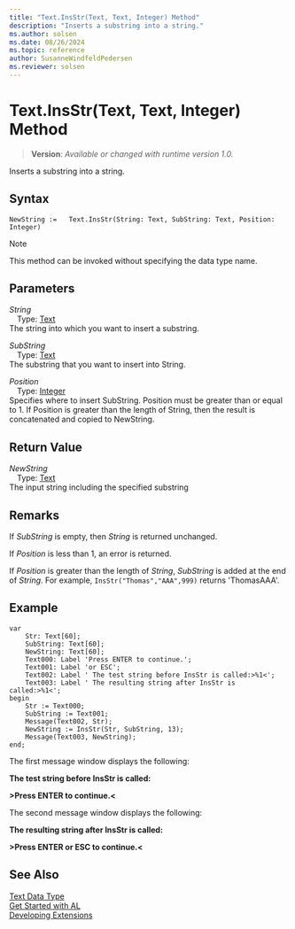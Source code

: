 ```yaml
---
title: "Text.InsStr(Text, Text, Integer) Method"
description: "Inserts a substring into a string."
ms.author: solsen
ms.date: 08/26/2024
ms.topic: reference
author: SusanneWindfeldPedersen
ms.reviewer: solsen
---
```

[//]: # (START>DO_NOT_EDIT)
[//]: # (IMPORTANT:Do not edit any of the content between here and the END>DO_NOT_EDIT.)
[//]: # (Any modifications should be made in the .xml files in the ModernDev repo.)
# Text.InsStr(Text, Text, Integer) Method
> **Version**: _Available or changed with runtime version 1.0._

Inserts a substring into a string.


## Syntax
```AL
NewString :=   Text.InsStr(String: Text, SubString: Text, Position: Integer)
```
> [!NOTE]
> This method can be invoked without specifying the data type name.
## Parameters
*String*  
&emsp;Type: [Text](text-data-type.md)  
The string into which you want to insert a substring.  

*SubString*  
&emsp;Type: [Text](text-data-type.md)  
The substring that you want to insert into String.  

*Position*  
&emsp;Type: [Integer](../integer/integer-data-type.md)  
Specifies where to insert SubString. Position must be greater than or equal to 1. If Position is greater than the length of String, then the result is concatenated and copied to NewString.  


## Return Value
*NewString*  
&emsp;Type: [Text](text-data-type.md)  
The input string including the specified substring


[//]: # (IMPORTANT: END>DO_NOT_EDIT)

## Remarks  
 If *SubString* is empty, then *String* is returned unchanged.  
  
 If *Position* is less than 1, an error is returned.  
  
 If *Position* is greater than the length of *String*, *SubString* is added at the end of *String*. For example, `InsStr("Thomas","AAA",999)` returns 'ThomasAAA'.  
  
## Example

```al
var
    Str: Text[60];  
    SubString: Text[60];  
    NewString: Text[60]; 
    Text000: Label 'Press ENTER to continue.';  
    Text001: Label 'or ESC';
    Text002: Label ' The test string before InsStr is called:>%1<';
    Text003: Label ' The resulting string after InsStr is called:>%1<'; 
begin
    Str := Text000;  
    SubString := Text001;  
    Message(Text002, Str);  
    NewString := InsStr(Str, SubString, 13);  
    Message(Text003, NewString);  
end;
```  
  
 The first message window displays the following:  
  
 **The test string before InsStr is called:**  
  
 **>Press ENTER to continue.\<**  
  
 The second message window displays the following:  
  
 **The resulting string after InsStr is called:**  
  
 **>Press ENTER or ESC to continue.\<**  

## See Also
[Text Data Type](text-data-type.md)  
[Get Started with AL](../../devenv-get-started.md)  
[Developing Extensions](../../devenv-dev-overview.md)